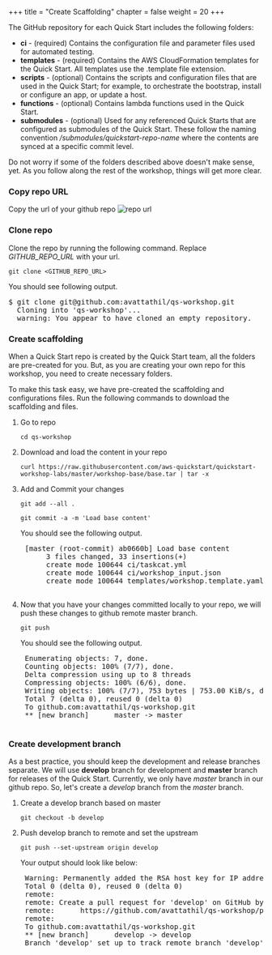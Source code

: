 +++
title = "Create Scaffolding"
chapter = false
weight = 20
+++

The GitHub repository for each Quick Start includes the following folders:

- **ci** - (required) Contains the configuration file and parameter files used for automated testing.
- **templates** - (required) Contains the AWS CloudFormation templates for the Quick Start. All templates use the .template file extension.
- **scripts** - (optional) Contains the scripts and configuration files that are used in the Quick Start; for example, to orchestrate the bootstrap, install or configure an app, or update a host.
- **functions** - (optional) Contains lambda functions used in the Quick Start.
- **submodules** - (optional) Used for any referenced Quick Starts that are configured as submodules of the Quick Start. These follow the naming convention _/submodules/quickstart-repo-name_ where the contents are synced at a specific commit level.

Do not worry if some of the folders described above doesn't make sense, yet. As you follow along the rest of the workshop, things will get more clear.

### Copy repo URL

Copy the url of your github repo
![repo url](/images/copy-qs-workshop-path.png)

### Clone repo

Clone the repo by running the following command. Replace *GITHUB_REPO_URL* with your url.

`git clone <GITHUB_REPO_URL>`

You should see following output.
<pre>
$ git clone git@github.com:avattathil/qs-workshop.git
  Cloning into 'qs-workshop'...
  warning: You appear to have cloned an empty repository.
</pre>

### Create scaffolding
When a Quick Start repo is created by the Quick Start team, all the folders are pre-created for you. But, as you are creating your own repo for this workshop, you need to create necessary folders.

To make this task easy, we have pre-created the scaffolding and configurations files. Run the following commands to download the scaffolding and files.

1. Go to repo

 	`cd qs-workshop`

2. Download and load the content in your repo

	```
	curl https://raw.githubusercontent.com/aws-quickstart/quickstart-workshop-labs/master/workshop-base/base.tar | tar -x
	```

3. Add and Commit your changes

	`git add --all .`

	`git commit -a -m 'Load base content'`
	
	You should see the following output.
	
	<pre>
	[master (root-commit) ab0660b] Load base content
	 	 3 files changed, 33 insertions(+)
		 create mode 100644 ci/taskcat.yml
		 create mode 100644 ci/workshop_input.json
		 create mode 100644 templates/workshop.template.yaml
	</pre>

4. Now that you have your changes committed locally to your repo, we will push these changes to github remote master branch.

	`git push`
	
	You should see the following output.
	
	<pre>
	Enumerating objects: 7, done.
	Counting objects: 100% (7/7), done.
	Delta compression using up to 8 threads
	Compressing objects: 100% (6/6), done.
	Writing objects: 100% (7/7), 753 bytes | 753.00 KiB/s, done.
	Total 7 (delta 0), reused 0 (delta 0)
	To github.com:avattathil/qs-workshop.git
	** [new branch]      master -> master
	</pre>

### Create development branch

As a best practice, you should keep the development and release branches separate. We will use **develop** branch for development and **master** branch for releases of the Quick Start. Currently, we only have _master_ branch in our github repo. So, let's create a _develop_ branch from the _master_ branch.

1. Create a develop branch based on master

	`git checkout -b develop`

2. Push develop branch to remote and set the upstream

	`git push --set-upstream origin develop`
	
	Your  output should look like below:

	<pre>
	Warning: Permanently added the RSA host key for IP address '192.30.253.113' to the list of known hosts.
	Total 0 (delta 0), reused 0 (delta 0)
	remote:
	remote: Create a pull request for 'develop' on GitHub by visiting:
	remote:      https://github.com/avattathil/qs-workshop/pull/new/develop
	remote:
	To github.com:avattathil/qs-workshop.git
	** [new branch]      develop -> develop
	Branch 'develop' set up to track remote branch 'develop' from 'origin'.
	</pre>


